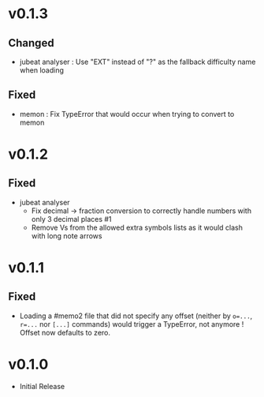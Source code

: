 # v0.1.3
## Changed
- jubeat analyser : Use "EXT" instead of "?" as the fallback difficulty name when loading
## Fixed
- memon : Fix TypeError that would occur when trying to convert to memon

# v0.1.2
## Fixed
- jubeat analyser
    - Fix decimal -> fraction conversion to correctly handle numbers with only 3 decimal places #1
    - Remove Vs from the allowed extra symbols lists as it would clash with long note arrows

# v0.1.1
## Fixed
- Loading a #memo2 file that did not specify any offset (neither by `o=...`, `r=...` nor `[...]` commands) would trigger a TypeError, not anymore ! Offset now defaults to zero.

# v0.1.0
- Initial Release